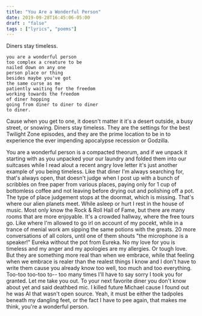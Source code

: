 ```yaml
---
title: "You Are a Wonderful Person"
date: 2019-09-28T16:45:06-05:00
draft : "false"
tags : ["lyrics", "poems"]
---
```


Diners stay timeless.

<!--more-->

```
you are a wonderful person
too complex a creature to be
nailed down on any one
person place or thing
besides maybe you've got
the same curse as me
patiently waiting for the freedom
working towards the freedom
of diner hopping
going from diner to diner to diner
to diner.
```

Cause when you get to one, it doesn't matter it it's a desert outside, a busy street, or snowing. Diners stay timeless. They are the settings for the best Twilight Zone episodes, and they are the prime location to be in to experience the ever impending apocalypse recession or Godzilla.

You are a wonderful person is a compacted theorum, and if we unpack it starting with as you unpacked your our laundry and folded them into our suitcases while I read alout a recent angry love letter it's just another example of you being timeless. Like that diner I'm always searching for, that's always open, that doesn't judge when I post up with a bunch of scribbles on free paper from various places, paying only for 1 cup of bottomless coffee and not leaving before drying out and polishing off a pot. The type of place judgement stops at the doormat, which is missing. That's where our alien planets meet. While asleep or hurt I rest in the house of music. Most only know the Rock & Roll Hall of Fame, but there are many rooms that are more enjoyable. It's a crowded hallway, where the free tours go. Like where I'm allowed to go irl on account of my pocekt, while in a trance of menial work am sipping the same potions with the greats. 20 more conversations of all colors, until one of them shouts "the microphone is a speaker!" Eureka without the pot from Eureka. No my love for you is timeless and my anger and my apologies are my allergies. Or tough love. But they are something more real than when we embrace, while that feeling when we embrace is realer than the realest things I know and I don't have to write them cause you already know too well, too much and too everything.
Too-too too-too to-- too many times I'll have to say sorry I took you for granted. Let me take you out. To your next favorite diner you don't know about yet and said deathbed mic. I killed future Michael cause I found out he was AI that wasn't open source. Yeah, it must be either the tadpoles beneath my dangling feet, or the fact I have to pee again, that makes me think, you're a wonderful person.   
